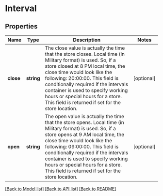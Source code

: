 # Interval

## Properties
Name | Type | Description | Notes
------------ | ------------- | ------------- | -------------
**close** | **string** | The close value is actually the time that the store closes. Local time (in Military format) is used. So, if a store closed at 8 PM local time, the close time would look like the following: 20:00:00. This field is conditionally required if the intervals container is used to specify working hours or special hours for a store. This field is returned if set for the store location. | [optional] 
**open** | **string** | The open value is actually the time that the store opens. Local time (in Military format) is used. So, if a store opens at 9 AM local time, the close time would look like the following: 09:00:00. This field is conditionally required if the intervals container is used to specify working hours or special hours for a store. This field is returned if set for the store location. | [optional] 

[[Back to Model list]](../README.md#documentation-for-models) [[Back to API list]](../README.md#documentation-for-api-endpoints) [[Back to README]](../README.md)


